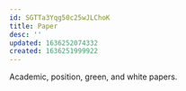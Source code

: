 ```yaml
---
id: SGTTa3Yqg50c25wJLChoK
title: Paper
desc: ''
updated: 1636252074332
created: 1636251999922
---
```


Academic, position, green, and white papers.  
